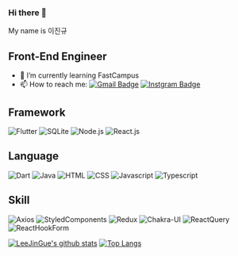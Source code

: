 ### Hi there 👋
My name is 이진규

## Front-End Engineer
- 🌱 I’m currently learning FastCampus
- 📫 How to reach me: 
[![Gmail Badge](https://img.shields.io/badge/Gmail-d14836?style=flat-square&logo=Gmail&logoColor=white&link=mailto:snugyun01@gmail.com)](mailto:hippo9851@gmail.com)
[![Instgram Badge](https://img.shields.io/badge/Instagram-000000?style=flat-square&logo=instagram&link=https://www.instagram.com/jingyu9851/)](https://www.instagram.com/jingyu9851/)

## Framework

<img alt="Flutter" src="https://img.shields.io/badge/Flutter-02569B.svg?&style=for-the-badge&logo=Flutter&logoColor=white"/> 
<img alt="SQLite" src="https://img.shields.io/badge/SQLite-07405E?style=for-the-badge&logo=sqlite&logoColor=white"/>
<img alt="Node.js" src="https://img.shields.io/badge/Node.js-339933.svg?&style=for-the-badge&logo=Node.js&logoColor=white"/>
<img alt="React.js" src="https://img.shields.io/badge/React.js-61DAFB.svg?&style=for-the-badge&logo=React.js&logoColor=white"
<img alt="Next.js" src="https://img.shields.io/badge/Next.js-000000.svg?&style=for-the-badge&logo=Next.js&logoColor=white"
<br/>

## Language

<img alt="Dart" src="https://img.shields.io/badge/Dart-0175C2.svg?&style=for-the-badge&logo=Dart&logoColor=white"/> <img alt="Java" src ="https://img.shields.io/badge/Java-F0047F.svg?&style=for-the-badge&logo=Java&logoColor=white"/>
<img alt="HTML" src="https://img.shields.io/badge/HTML5-E34F26.svg?&style=for-the-badge&logo=HTML5&logoColor=white"/> 
<img alt="CSS" src="https://img.shields.io/badge/CSS-1572B6.svg?&style=for-the-badge&logo=CSS3&logoColor=white"/> 
<img alt="Javascript" src="https://img.shields.io/badge/Javascript-F7DF1E.svg?&style=for-the-badge&logo=Javascript&logoColor=black"/>
<img alt="Typescript" src="https://img.shields.io/badge/Typescript-3178C6.svg?&style=for-the-badge&logo=Typescript&logoColor=black"/>
<br/>

## Skill

<img alt="Axios" src ="https://img.shields.io/badge/Axios-5A29E4.svg?&style=for-the-badge&logo=Axios&logoColor=black"/>
<img alt="StyledComponents" src ="https://img.shields.io/badge/StyledComponents-DB7093.svg?&style=for-the-badge&logo=StyledComponents&logoColor=black"/>
<img alt="Redux" src ="https://img.shields.io/badge/Redux-764ABC.svg?&style=for-the-badge&logo=Redux&logoColor=black"/>
<img alt="Chakra-UI" src="https://img.shields.io/badge/ChakraUI-319795.svg?&style=for-the-badge&logo=ChakraUI&logoColor=black"/>
<img alt="ReactQuery" src="https://img.shields.io/badge/ReactQuery-FF4154.svg?&style=for-the-badge&logo=ReactQuery&logoColor=black"/>
<img alt="ReactHookForm" src="https://img.shields.io/badge/ReactHookForm-EC5990.svg?&style=for-the-badge&logo=ReactHookForm&logoColor=black"/>

<br />


[![LeeJinGue's github stats](https://github-readme-stats.vercel.app/api?username=LeeJinGue)](https://github.com/LeeJinGue/github-readme-stats)
[![Top Langs](https://github-readme-stats.vercel.app/api/top-langs/?username=LeeJinGue)](https://github.com/LeeJinGue/github-readme-stats)

